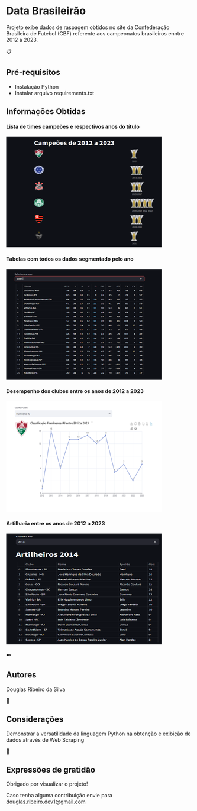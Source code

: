 <H1>Data Brasileirão</H1>

Projeto exibe dados de raspagem obtidos no site da Confederação Brasileira de Futebol (CBF)
referente aos campeonatos brasileiros enntre 2012 a 2023.


📋 <H2>Pré-requisitos</H2>

- Instalação Python
- Instalar arquivo requirements.txt


<H2>Informações Obtidas</H2>

<div class="container">
  <h4>Lista de times campeões e respectivos anos do título</h4>
  <img src="campeoes.png" caption="Lista de times campeões e respectivos anos do título" width="420" height="300">
</div>


<div class="container1">
  <h4>Tabelas com todos os dados segmentado pelo ano</h4>
  <img src="tabelas.PNG" caption="Tabelas com todos os dados segmentado pelo ano" width="420" height="300">
</div>


<div class="container2">
  <h4>Desempenho dos clubes entre os anos de 2012 a 2023</h4>
  <img src="classificacao.png" caption="Desempenho dos clubes entre os anos de 2012 a 2023" width="420" height="300">
</div>

<div class="container3">
  <h4>Artilharia entre os anos de 2012 a 2023</h4>
  <img src="artilharia.png" caption="Artilharia entre os anos de 2012 a 2023" width="420" height="300">
</div>


✒️ <H2>Autores</H2>

Douglas Ribeiro da Silva

🔩 <H2>Considerações</H2> 

Demonstrar a versatilidade da linguagem Python na obtenção e exibição de dados através de Web Scraping 

🎁 <H2>Expressões de gratidão</H2>

Obrigado por visualizar o projeto!

Caso tenha alguma contribuição envie para douglas.ribeiro.dev1@gmail.com


  
